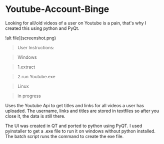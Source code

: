 # Youtube-Account-Binge
Looking for all/old videos of a user on Youtube is a pain, that's why I created this using python and PyQt.


!alt file](screenshot.png)





>User Instructions:

>Windows

>1.extract

>2.run Youtube.exe


>Linux

>in progress



Uses the Youtube Api to get titles and links for all videos a user has uploaded. 
The username, links and titles are stored in textfiles so after you close it, the data is still there.

The UI was created in QT and ported to python using PyQT.
I used pyinstaller to get a .exe file to run it on windows without python installed.
The batch script runs the command to create the exe file.

